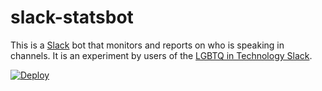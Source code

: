 # slack-statsbot

This is a [Slack](https://slack.com) bot that monitors and reports on who is speaking in channels. It is an experiment by users of the [LGBTQ in Technology Slack](http://lgbtq.technology/).

[![Deploy](https://www.herokucdn.com/deploy/button.png)](https://heroku.com/deploy)
